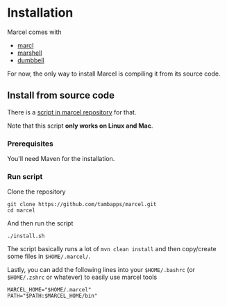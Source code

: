 # Installation

Marcel comes with
- [marcl](../tools/marcl.md)
- [marshell](../tools/marshell.md)
- [dumbbell](../tools/dumbbell.md)

For now, the only way to install Marcel is compiling it from its source code.

## Install from source code
There is a [script in marcel repository](https://github.com/tambapps/marcel/blob/main/install.sh) for that.

Note that this script **only works on Linux and Mac**.
### Prerequisites

You'll need Maven for the installation.

### Run script

Clone the repository
```shell
git clone https://github.com/tambapps/marcel.git
cd marcel
```

And then run the script
```shell
./install.sh
```

The script basically runs a lot of `mvn clean install` and then copy/create some files in `$HOME/.marcel/`.

Lastly, you can add the following lines into your `$HOME/.bashrc` (or `$HOME/.zshrc` or whatever) to easily use marcel tools

```shell
MARCEL_HOME="$HOME/.marcel"
PATH="$PATH:$MARCEL_HOME/bin"
```
